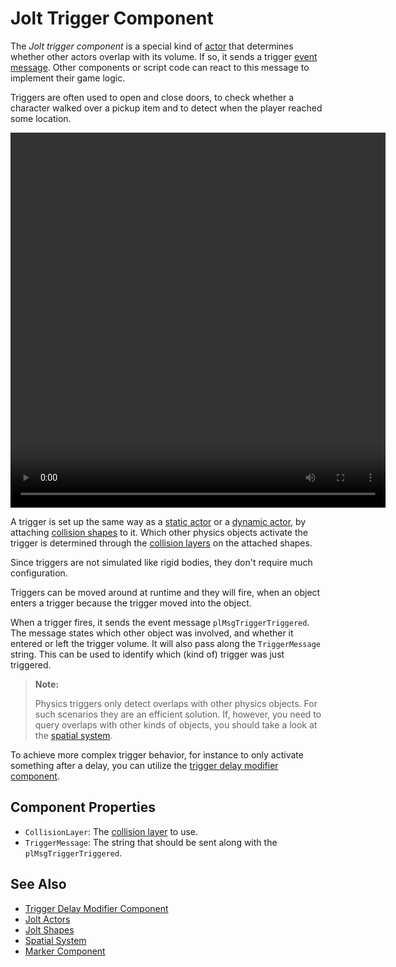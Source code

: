 # Jolt Trigger Component

The *Jolt trigger component* is a special kind of [actor](jolt-actors.md) that determines whether other actors overlap with its volume. If so, it sends a trigger [event message](../../../runtime/world/world-messaging.md). Other components or script code can react to this message to implement their game logic.

Triggers are often used to open and close doors, to check whether a character walked over a pickup item and to detect when the player reached some location.

<video src="media/trigger.webm" width="600" height="600" autoplay loop></video>

A trigger is set up the same way as a [static actor](jolt-static-actor-component.md) or a [dynamic actor](jolt-dynamic-actor-component.md), by attaching [collision shapes](../collision-shapes/jolt-shapes.md) to it. Which other physics objects activate the trigger is determined through the [collision layers](../collision-shapes/jolt-collision-layers.md) on the attached shapes.

Since triggers are not simulated like rigid bodies, they don't require much configuration.

Triggers can be moved around at runtime and they will fire, when an object enters a trigger because the trigger moved into the object.

When a trigger fires, it sends the event message `plMsgTriggerTriggered`. The message states which other object was involved, and whether it entered or left the trigger volume. It will also pass along the `TriggerMessage` string. This can be used to identify which (kind of) trigger was just triggered.

> **Note:**
>
> Physics triggers only detect overlaps with other physics objects. For such scenarios they are an efficient solution. If, however, you need to query overlaps with other kinds of objects, you should take a look at the [spatial system](../../../runtime/world/spatial-system.md).

To achieve more complex trigger behavior, for instance to only activate something after a delay, you can utilize the [trigger delay modifier component](../../../custom-code/game-logic/trigger-delay-modifier-component.md).

## Component Properties

* `CollisionLayer`: The [collision layer](../collision-shapes/jolt-collision-layers.md) to use.
* `TriggerMessage`: The string that should be sent along with the `plMsgTriggerTriggered`.

## See Also

* [Trigger Delay Modifier Component](../../../custom-code/game-logic/trigger-delay-modifier-component.md)
* [Jolt Actors](jolt-actors.md)
* [Jolt Shapes](../collision-shapes/jolt-shapes.md)
* [Spatial System](../../../runtime/world/spatial-system.md)
* [Marker Component](../../../gameplay/marker-component.md)